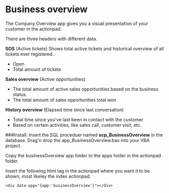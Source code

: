 #  Business overview #

The Company Overview app gives you a visual presentation of your customer in the actionpad.

There are three headers with different data.

**SOS** (Active tickets)
Shows total active tickets and historical overview of all tickets ever registered.

* Open
* Total amount of tickets

**Sales overview** (Active opportunities)

* The total amount of active sales opportunities based on the business status. 
* The total amount of sales opportunities total won


**History overview** (Elapsed time since last conversation)

* Total time since you've last been in contact with the customer
* Based on certain activities, like sales call, customer visit, etc.  

###Install:
Insert the SQL proceduer named **scp_BusinessOverview** in the database. 
Drag'n drop the app_BusinessOverview.bas into your VBA project. 

Copy the businessOverview app folder to the apps folder in the actionpad folder.

Insert the following html tag in the actionpad where you want it to be shown, most likeley the index actionpad.

	<div data-app="{app:'businessOverview'}"></div>

	